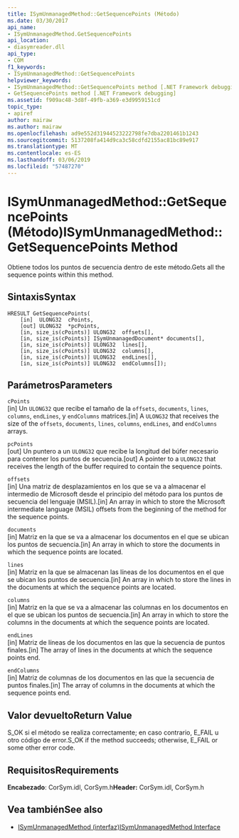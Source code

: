```yaml
---
title: ISymUnmanagedMethod::GetSequencePoints (Método)
ms.date: 03/30/2017
api_name:
- ISymUnmanagedMethod.GetSequencePoints
api_location:
- diasymreader.dll
api_type:
- COM
f1_keywords:
- ISymUnmanagedMethod::GetSequencePoints
helpviewer_keywords:
- ISymUnmanagedMethod::GetSequencePoints method [.NET Framework debugging]
- GetSequencePoints method [.NET Framework debugging]
ms.assetid: f909ac48-3d8f-49fb-a369-e3d9959151cd
topic_type:
- apiref
author: mairaw
ms.author: mairaw
ms.openlocfilehash: ad9e552d31944523222798fe7dba2201461b1243
ms.sourcegitcommit: 5137208fa414d9ca3c58cdfd2155ac81bc89e917
ms.translationtype: MT
ms.contentlocale: es-ES
ms.lasthandoff: 03/06/2019
ms.locfileid: "57487270"
---
```

# <a name="isymunmanagedmethodgetsequencepoints-method"></a><span data-ttu-id="cd13e-102">ISymUnmanagedMethod::GetSequencePoints (Método)</span><span class="sxs-lookup"><span data-stu-id="cd13e-102">ISymUnmanagedMethod::GetSequencePoints Method</span></span>
<span data-ttu-id="cd13e-103">Obtiene todos los puntos de secuencia dentro de este método.</span><span class="sxs-lookup"><span data-stu-id="cd13e-103">Gets all the sequence points within this method.</span></span>  
  
## <a name="syntax"></a><span data-ttu-id="cd13e-104">Sintaxis</span><span class="sxs-lookup"><span data-stu-id="cd13e-104">Syntax</span></span>  
  
```  
HRESULT GetSequencePoints(  
    [in]  ULONG32  cPoints,  
    [out] ULONG32  *pcPoints,  
    [in, size_is(cPoints)] ULONG32  offsets[],  
    [in, size_is(cPoints)] ISymUnmanagedDocument* documents[],  
    [in, size_is(cPoints)] ULONG32  lines[],  
    [in, size_is(cPoints)] ULONG32  columns[],  
    [in, size_is(cPoints)] ULONG32  endLines[],  
    [in, size_is(cPoints)] ULONG32  endColumns[]);  
```  
  
## <a name="parameters"></a><span data-ttu-id="cd13e-105">Parámetros</span><span class="sxs-lookup"><span data-stu-id="cd13e-105">Parameters</span></span>  
 `cPoints`  
 <span data-ttu-id="cd13e-106">[in] Un `ULONG32` que recibe el tamaño de la `offsets`, `documents`, `lines`, `columns`, `endLines`, y `endColumns` matrices.</span><span class="sxs-lookup"><span data-stu-id="cd13e-106">[in] A `ULONG32` that receives the size of the `offsets`, `documents`, `lines`, `columns`, `endLines`, and `endColumns` arrays.</span></span>  
  
 `pcPoints`  
 <span data-ttu-id="cd13e-107">[out] Un puntero a un `ULONG32` que recibe la longitud del búfer necesario para contener los puntos de secuencia.</span><span class="sxs-lookup"><span data-stu-id="cd13e-107">[out] A pointer to a `ULONG32` that receives the length of the buffer required to contain the sequence points.</span></span>  
  
 `offsets`  
 <span data-ttu-id="cd13e-108">[in] Una matriz de desplazamientos en los que se va a almacenar el intermedio de Microsoft desde el principio del método para los puntos de secuencia del lenguaje (MSIL).</span><span class="sxs-lookup"><span data-stu-id="cd13e-108">[in] An array in which to store the Microsoft intermediate language (MSIL) offsets from the beginning of the method for the sequence points.</span></span>  
  
 `documents`  
 <span data-ttu-id="cd13e-109">[in] Matriz en la que se va a almacenar los documentos en el que se ubican los puntos de secuencia.</span><span class="sxs-lookup"><span data-stu-id="cd13e-109">[in] An array in which to store the documents in which the sequence points are located.</span></span>  
  
 `lines`  
 <span data-ttu-id="cd13e-110">[in] Matriz en la que se almacenan las líneas de los documentos en el que se ubican los puntos de secuencia.</span><span class="sxs-lookup"><span data-stu-id="cd13e-110">[in] An array in which to store the lines in the documents at which the sequence points are located.</span></span>  
  
 `columns`  
 <span data-ttu-id="cd13e-111">[in] Matriz en la que se va a almacenar las columnas en los documentos en el que se ubican los puntos de secuencia.</span><span class="sxs-lookup"><span data-stu-id="cd13e-111">[in] An array in which to store the columns in the documents at which the sequence points are located.</span></span>  
  
 `endLines`  
 <span data-ttu-id="cd13e-112">[in] Matriz de líneas de los documentos en las que la secuencia de puntos finales.</span><span class="sxs-lookup"><span data-stu-id="cd13e-112">[in] The array of lines in the documents at which the sequence points end.</span></span>  
  
 `endColumns`  
 <span data-ttu-id="cd13e-113">[in] Matriz de columnas de los documentos en las que la secuencia de puntos finales.</span><span class="sxs-lookup"><span data-stu-id="cd13e-113">[in] The array of columns in the documents at which the sequence points end.</span></span>  
  
## <a name="return-value"></a><span data-ttu-id="cd13e-114">Valor devuelto</span><span class="sxs-lookup"><span data-stu-id="cd13e-114">Return Value</span></span>  
 <span data-ttu-id="cd13e-115">S_OK si el método se realiza correctamente; en caso contrario, E_FAIL u otro código de error.</span><span class="sxs-lookup"><span data-stu-id="cd13e-115">S_OK if the method succeeds; otherwise, E_FAIL or some other error code.</span></span>  
  
## <a name="requirements"></a><span data-ttu-id="cd13e-116">Requisitos</span><span class="sxs-lookup"><span data-stu-id="cd13e-116">Requirements</span></span>  
 <span data-ttu-id="cd13e-117">**Encabezado**: CorSym.idl, CorSym.h</span><span class="sxs-lookup"><span data-stu-id="cd13e-117">**Header:** CorSym.idl, CorSym.h</span></span>  
  
## <a name="see-also"></a><span data-ttu-id="cd13e-118">Vea también</span><span class="sxs-lookup"><span data-stu-id="cd13e-118">See also</span></span>
- [<span data-ttu-id="cd13e-119">ISymUnmanagedMethod (interfaz)</span><span class="sxs-lookup"><span data-stu-id="cd13e-119">ISymUnmanagedMethod Interface</span></span>](../../../../docs/framework/unmanaged-api/diagnostics/isymunmanagedmethod-interface.md)
